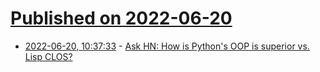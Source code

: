 # [Published on 2022-06-20](index.md)

* [2022-06-20, 10:37:33](https://news.ycombinator.com/item?id=31808632) - [Ask HN: How is Python's OOP is superior vs. Lisp CLOS?](https://news.ycombinator.com/item?id=31808632)

